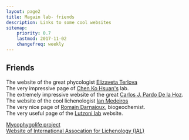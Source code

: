 ```yaml
---
layout: page2
title: Magain lab- friends
description: Links to some cool websites
sitemap:
    priority: 0.7
    lastmod: 2017-11-02
    changefreq: weekly
---
```

## Friends


<p> The website of the great phycologist <a href="https://eterlova.weebly.com/"> Elizaveta Terlova</a>
<br /> The very impressive page of <a href="https://kohsuanchen.wixsite.com/fungi">Chen Ko Hsuan's</a> lab.
<br /> The extremely impressive website of the great <a href="https://www.pardodelahoz.com/">Carlos J. Pardo De la Hoz</a>.
<br /> The website of the cool lichenologist <a href="https://imedeirosbotany.wordpress.com/"> Ian Medeiros</a>
<br /> The very nice page of <a href="http://romaindarnajoux.alwaysdata.net/">Romain Darnajoux</a>, biogeochemist.
<br /> The very useful page of the <a href="http://lutzonilab.org/"> Lutzoni lab</a> website. </p>

  <p>
<a href="https://mycophygolife.org/">Mycophygolife project</a>  
<br /> <a href="http://www.lichenology.org/">Website of International Assocation for Lichenology (IAL)</a></p>
</div>
